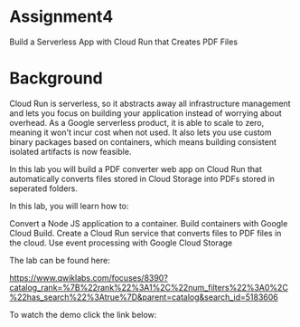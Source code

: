 # Assignment4
Build a Serverless App with Cloud Run that Creates PDF Files

# Background 
Cloud Run is serverless, so it abstracts away all infrastructure management and lets you focus on building your application instead of worrying about overhead. As a Google serverless product, it is able to scale to zero, meaning it won't incur cost when not used. It also lets you use custom binary packages based on containers, which means building consistent isolated artifacts is now feasible.

In this lab you will build a PDF converter web app on Cloud Run that automatically converts files stored in Cloud Storage into PDFs stored in seperated folders.

In this lab, you will learn how to:

Convert a Node JS application to a container.
Build containers with Google Cloud Build.
Create a Cloud Run service that converts files to PDF files in the cloud.
Use event processing with Google Cloud Storage

The lab can be found here:

https://www.qwiklabs.com/focuses/8390?catalog_rank=%7B%22rank%22%3A1%2C%22num_filters%22%3A0%2C%22has_search%22%3Atrue%7D&parent=catalog&search_id=5183606

To watch the demo click the link below:



